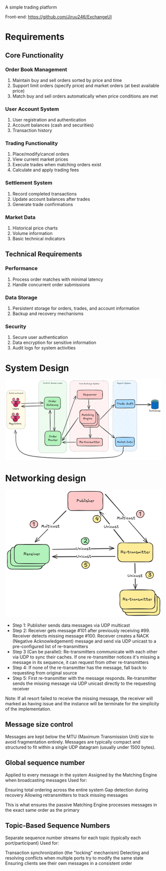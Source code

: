 A simple trading platform

Front-end: https://github.com/Jiruu246/ExchangeUI

# Requirements
## Core Functionality

### Order Book Management

1. Maintain buy and sell orders sorted by price and time
2. Support limit orders (specify price) and market orders (at best available price)
3. Match buy and sell orders automatically when price conditions are met


### User Account System

1. User registration and authentication
2. Account balances (cash and securities)
3. Transaction history


### Trading Functionality

1. Place/modify/cancel orders
2. View current market prices
3. Execute trades when matching orders exist
4. Calculate and apply trading fees


### Settlement System

1. Record completed transactions
2. Update account balances after trades
3. Generate trade confirmations

### Market Data

1. Historical price charts
2. Volume information
3. Basic technical indicators

## Technical Requirements

### Performance

1. Process order matches with minimal latency
2. Handle concurrent order submissions


### Data Storage

1. Persistent storage for orders, trades, and account information
2. Backup and recovery mechanisms


### Security

1. Secure user authentication
2. Data encryption for sensitive information
3. Audit logs for system activities

# System Design

![image](images/SystemDesign_v1.png)


# Networking design
![image](images/UDP_communication_v2.png)

- Step 1: Publisher sends data messages via UDP multicast
- Step 2: Receiver gets message #101 after previously receiving #99. Receiver detects missing message #100. Receiver creates a NACK (Negative Acknowledgement) message and send via UDP unicast to a pre-configured list of re-transmitters
- Step 3 (Can be parallel): Re-transmitters communicate with each other via UDP to sync their caches. If one re-transmitter notices it's missing a message in its sequence, it can request from other re-transmitters
- Step 4: If none of the re-transmitter has the message, fall back to requesting from original source
- Step 5: First re-transmitter with the message responds. Re-transmitter sends the missing message via UDP unicast directly to the requesting receiver

Note: If all resort failed to receive the missing message, the receiver will marked as having issue and the instance will be terminate for the simplicity of the implementation.

## Message size control
Messages are kept below the MTU (Maximum Transmission Unit) size to avoid fragmentation entirely. Messages are typically compact and structured to fit within a single UDP datagram (usually under 1500 bytes).

## Global sequence number
Applied to every message in the system
Assigned by the Matching Engine when broadcasting messages
Used for:

Ensuring total ordering across the entire system
Gap detection during recovery
Allowing retransmitters to track missing messages


This is what ensures the passive Matching Engine processes messages in the exact same order as the primary

## Topic-Based Sequence Numbers

Separate sequence number streams for each topic (typically each port/participant)
Used for:

Transaction synchronization (the "locking" mechanism)
Detecting and resolving conflicts when multiple ports try to modify the same state
Ensuring clients see their own messages in a consistent order